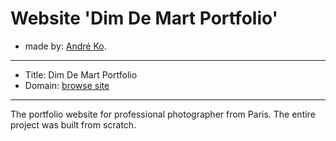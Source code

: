 # Website 'Dim De Mart Portfolio'

* made by: [André Ko](http://andre-ko.com).

---

* Title: Dim De Mart Portfolio
* Domain: [browse site](http://andre-ko.com/travaux/ddm/)

---

The portfolio website for professional photographer from Paris. The entire project was built from scratch.
